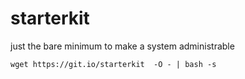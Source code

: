 # starterkit
just the bare minimum to make a system administrable

`wget https://git.io/starterkit  -O - | bash -s`
